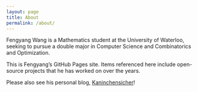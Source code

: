 ```yaml
---
layout: page
title: About
permalink: /about/
---
```


Fengyang Wang is a Mathematics student at the University of Waterloo, seeking to
pursue a double major in Computer Science and Combinatorics and Optimization.

This is Fengyang’s GitHub Pages site. Items referenced here include open-source
projects that he has worked on over the years.

Please also see his personal blog, [Kaninchensicher][kanin]!

[kanin]: //kaninchensicher.wordpress.com
